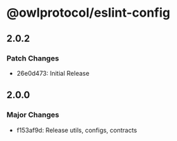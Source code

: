 # @owlprotocol/eslint-config

## 2.0.2

### Patch Changes

- 26e0d473: Initial Release

## 2.0.0

### Major Changes

- f153af9d: Release utils, configs, contracts
